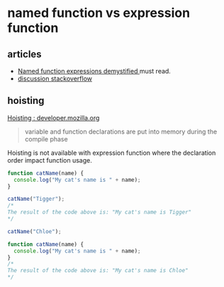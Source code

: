 # named function vs expression function

## articles

- [Named function expressions demystified ](http://kangax.github.io/nfe/) must read.
- [discussion stackoverflow](http://stackoverflow.com/questions/336859/var-functionname-function-vs-function-functionname)

## hoisting

[Hoisting : developer.mozilla.org](https://developer.mozilla.org/en-US/docs/Glossary/Hoisting)

> variable and function declarations are put into memory during the compile phase

Hoisting is not available with expression function where the declaration order impact function usage.

```javascript
function catName(name) {
  console.log("My cat's name is " + name);
}

catName("Tigger");
/*
The result of the code above is: "My cat's name is Tigger"
*/
```

```javascript
catName("Chloe");

function catName(name) {
  console.log("My cat's name is " + name);
}
/*
The result of the code above is: "My cat's name is Chloe"
*/
```
